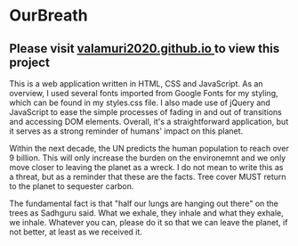 # OurBreath

<h2>Please visit <a href = "https://valamuri2020.github.io/" target="_blank"> valamuri2020.github.io </a> to view this project</h2>

This is a web application written in HTML, CSS and JavaScript. As an overview, I used several fonts imported from Google Fonts for my styling, which can be found in my styles.css file. I also made use of jQuery and JavaScript to ease the simple processes of fading in and out of transitions and accessing DOM elements. Overall, it's a straightforward application, but it serves as a strong reminder of humans' impact on this planet. 

Within the next decade, the UN predicts the human population to reach over 9 billion. This will only increase the burden on the environemnt and we only move closer to leaving the planet as a wreck. I do not mean to write this as a threat, but as a reminder that these are the facts. Tree cover MUST return to the planet to sequester carbon. 

The fundamental fact is that "half our lungs are hanging out there" on the trees as Sadhguru said. What we exhale, they inhale and what they exhale, we inhale. Whatever you can, please do it so that we can leave the planet, if not better, at least as we received it.   
